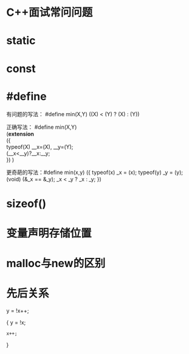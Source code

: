 C++面试常问问题
====================


static
====================


const
====================


#define
====================
有问题的写法： #define min(X,Y) ((X) < (Y) ? (X) : (Y))

正确写法： 
#define min(X,Y)  
(__extension__  
({  
   typeof(X) __x=(X), __y=(Y);   
   (__x<__y)?__x:__y;  
}) 
) 

更奇葩的写法：#define min(x,y) ({ typeof(x) _x = (x); typeof(y) _y = (y); (void) (&_x == &_y); _x < _y ? _x : _y; })


sizeof()
====================



变量声明存储位置
====================



malloc与new的区别
====================


先后关系
====================
y = !x++;

{
	y = !x;

	x++;
} 